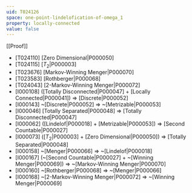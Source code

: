 ```yaml
---
uid: T024126
space: one-point-lindelofication-of-omega_1
property: locally-connected
value: false
---
```

[[Proof]]

* [T024110] [Zero Dimensional|P000050]
* [T024115] [$T_2$|P000003]
* [T023676] [Markov-Winning Menger|P000070]
* [T023583] [Rothberger|P000068]
* [T024043] [2-Markov-Winning Menger|P000072]
* [I000108] ([Totally Disconnected|P000047] + [Locally Connected|P000041]) => [Discrete|P000052]
* [I000143] ~[Discrete|P000052] => ~[Metrizable|P000053]
* [I000046] [Totally Separated|P000048] => [Totally Disconnected|P000047]
* [I000062] ([Lindelof|P000018] + [Metrizable|P000053]) => [Second Countable|P000027]
* [I000073] ([$T_2$|P000003] + [Zero Dimensional|P000050]) => [Totally Separated|P000048]
* [I000158] ~[Menger|P000066] => ~[Lindelof|P000018]
* [I000167] (~[Second Countable|P000027] + ~[Winning Menger|P000069]) => ~[Markov-Winning Menger|P000070]
* [I000160] ~[Rothberger|P000068] => ~[Menger|P000066]
* [I000168] ~[2-Markov-Winning Menger|P000072] => ~[Winning Menger|P000069]

